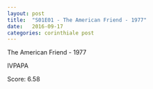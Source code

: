 ```yaml
---
layout: post
title:  "S01E01 - The American Friend - 1977"
date:   2016-09-17
categories: corinthiale post
---
```

The American Friend - 1977

IVPAPA

Score: 6.58
